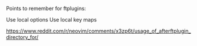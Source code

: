 Points to remember for ftplugins:

Use local options
Use local key maps

https://www.reddit.com/r/neovim/comments/x3zp6t/usage_of_afterftplugin_directory_for/
